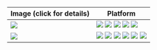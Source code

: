 
| Image (click for details)                                    | Platform                             |
| ------------------------------------------------------------ | ------------------------------------- |
| [![](https://github.com/justin-himself/docker-autobuild/actions/workflows/wordpress_extended.yml/badge.svg)](https://github.com/justin-himself/docker-autobuild/tree/master/wordpress_extended) | ![](https://img.shields.io/badge/ARCH-x86_64-red) ![](https://img.shields.io/badge/ARCH-ARM_64-ff69b4) ![](https://img.shields.io/badge/ARCH-PowerPC_64_le-blueviolet) ![](https://img.shields.io/badge/ARCH-IBM_Z-blue) ![](https://img.shields.io/badge/ARCH-mips64le-lightgrey) |
| [![](https://github.com/justin-himself/docker-autobuild/actions/workflows/sftp.yml/badge.svg)](https://github.com/atmoz/sftp) | ![](https://img.shields.io/badge/ARCH-x86-9cf) ![](https://img.shields.io/badge/ARCH-x86_64-red) ![](https://img.shields.io/badge/ARCH-ARM_64-ff69b4) ![](https://img.shields.io/badge/ARCH-ARM_v7-yellow) ![](https://img.shields.io/badge/ARCH-PowerPC_64_le-blueviolet) ![](https://img.shields.io/badge/ARCH-IBM_Z-blue)  |
